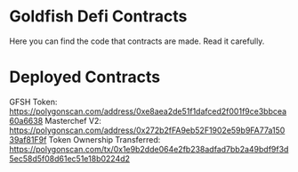 # Goldfish Defi Contracts

Here you can find the code that contracts are made. Read it carefully.

# Deployed Contracts

GFSH Token: https://polygonscan.com/address/0xe8aea2de51f1dafced2f001f9ce3bbcea60a6638
Masterchef V2: https://polygonscan.com/address/0x272b2fFA9eb52F1902e59b9FA77a15039af81F9f
Token Ownership Transferred: https://polygonscan.com/tx/0x1e9b2dde064e2fb238adfad7bb2a49bdf9f3d5ec58d5f08d61ec51e18b0224d2
